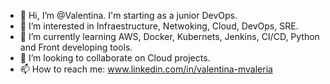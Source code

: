 - 👋 Hi, I’m @Valentina. I'm starting as a junior DevOps.
- 👀 I’m interested in Infraestructure, Netwoking, Cloud, DevOps, SRE.
- 🌱 I’m currently learning AWS, Docker, Kubernets, Jenkins, CI/CD, Python and Front developing tools.
- 💞️ I’m looking to collaborate on Cloud projects.
- 📫 How to reach me: www.linkedin.com/in/valentina-mvaleria

<!---
vmunozvaleria/vmunozvaleria is a ✨ special ✨ repository because its `README.md` (this file) appears on your GitHub profile.
You can click the Preview link to take a look at your changes.
--->
